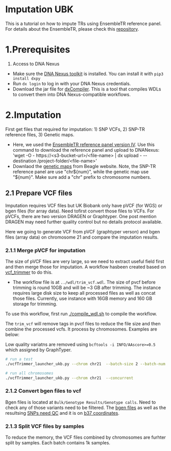 # Imputation UBK
This is a tutorial on how to impute TRs using EnsembleTR reference panel. For details about the EnsembleTR, please check this [repository](https://github.com/gymrek-lab/EnsembleTR).  

# 1.Prerequisites

1. Access to DNA Nexus
* Make sure the [DNA Nexus toolkit](https://documentation.dnanexus.com/downloads) is installed. You can install it with `pip3 install dxpy`
* Run `dx login` to log in with your DNA Nexus credentials.
* Download the jar file for [dxCompiler](https://github.com/dnanexus/dxCompiler/releases). This is a tool that compiles WDLs to convert them into DNA Nexus-compatible workflows.

# 2.Imputation 

First get files that required for imputation: 1) SNP VCFs, 2) SNP-TR reference files, 3) Genetic maps.

* Here, we used the [EnsembleTR reference panel version IV](https://ensemble-tr.s3.us-east-2.amazonaws.com/ensembletr-refpanel-v4/ensembletr_refpanel_4_readme.txt). 
Use this command to download the reference panel and upload to DNANexus: 'wget -O - https://\<s3-bucket-url\>/\<file-name\> | dx upload - --destination /project-folder/\<file-name\>'
* Downlaod the [genetic maps](https://bochet.gcc.biostat.washington.edu/beagle/genetic_maps/plink.GRCh38.map.zip) from Beagle website. Note, the SNP-TR reference panel are use "chr${num}", while the genetic map use "${num}". Make sure add a "chr" prefix to chromosome numbers.

## 2.1 Prepare VCF files

Imputation requires VCF files but UK Biobank only have pVCF (for WGS) or bgen files (for array data). Need tofirst convert those files to VCFs. For pVCFs, there are two version DRAGEN or Graphtyper. One post mention DRAGEN may need further quality control but no details protocol available. 

Here we going to generate VCF from pVCF (graphtyper verson) and bgen files (array data) on chromosome 21 and compare the imputation results.

### 2.1.1 Merge pVCF for imputation

The size of pVCF files are very large, so we need to extract useful field first and then merge those for imputation. A workflow hasbeen created based on [vcf_trimmer](https://github.com/drarwood/vcf_trimmer/tree/master?tab=readme-ov-file) to do this.
* The workflow file is at `../wdl/trim_vcf.wdl`. The size of pvcf before trimming is round 10GB and will be ~3 GB after trimming. The instance requires large disk size to keep all processed files as well as concat those files. Currently, use instance with 16GB memory and 160 GB storage for trimming.

To use this workflow, first run [./compile_wdl.sh](./compile_wdl.sh) to compile the workflow.

The `trim_vcf` will remove tags in pvcf files to reduce the file size and then combine the processed vcfs. It process by chromosomes. Examples are below:

Low quality variatns are removed using `bcftools -i INFO/AAscore>=0.5` which assigned by GraphTyper.

```bash
# run a test
./vcfTrimmer_launcher_ukb.py --chrom chr21  --batch-size 2 --batch-num 2

# run all chromosomes
./vcfTrimmer_launcher_ukb.py --chrom chr21  --concurrent
```

### 2.1.2 Convert bgen files to vcf

Bgen files is located at `Bulk/Genotype Results/Genotype calls`. Need to check any of those variants need to be filtered. The [bgen files](https://github.com/dnanexus/UKB_RAP/blob/main/end_to_end_gwas_phewas/bgens_qc/bgens_qc.wdl) as well as the resultsing [SNPs need QC](https://github.com/dnanexus/UKB_RAP/blob/main/end_to_end_gwas_phewas/run_array_qc.sh) and it is on [b37 coordinates](https://github.com/dnanexus/UKB_RAP/tree/main/end_to_end_gwas_phewas/liftover_plink_beds_tmp). 


### 2.1.3 Split VCF files by samples

To reduce the memory, the VCF files combined by chromosomes are furhter split by samples. Each batch contains 1k samples.
